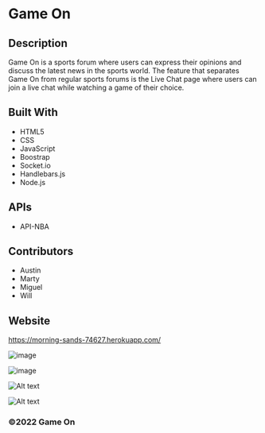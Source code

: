 # Game On

## Description 
Game On is a sports forum where users can express their opinions and discuss the latest news in the sports world. The feature that separates Game On from regular
sports forums is the Live Chat page where users can join a live chat while watching a game of their choice. 

## Built With
* HTML5
* CSS
* JavaScript
* Boostrap
* Socket.io
* Handlebars.js
* Node.js

## APIs
* API-NBA

## Contributors 
* Austin
* Marty
* Miguel
* Will

## Website
https://morning-sands-74627.herokuapp.com/

![image](https://user-images.githubusercontent.com/104735194/189487891-d3f13287-277d-44b8-833a-3942d34b3100.png)

![image](https://user-images.githubusercontent.com/104735194/189487901-2d5c7f9e-0752-495d-ae26-8218722b185d.png)

![Alt text](/public/images/12345.png "Community Guidelines Photo")

![Alt text](public\images\123456.png "live Chat Photo")

### ©️2022 Game On
